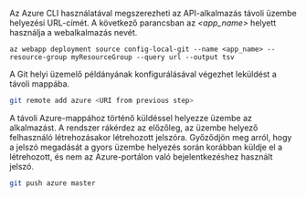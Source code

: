 Az Azure CLI használatával megszerezheti az API-alkalmazás távoli üzembe helyezési URL-címét. A következő parancsban az *\<app_name>* helyett használja a webalkalmazás nevét.

```azurecli-interactive
az webapp deployment source config-local-git --name <app_name> --resource-group myResourceGroup --query url --output tsv
```

A Git helyi üzemelő példányának konfigurálásával végezhet leküldést a távoli mappába.

```bash
git remote add azure <URI from previous step>
```

A távoli Azure-mappához történő küldéssel helyezze üzembe az alkalmazást. A rendszer rákérdez az előzőleg, az üzembe helyező felhasználó létrehozásakor létrehozott jelszóra. Győződjön meg arról, hogy a jelszó megadását a gyors üzembe helyezés során korábban küldje el a létrehozott, és nem az Azure-portálon való bejelentkezéshez használt jelszó.

```bash
git push azure master
```
